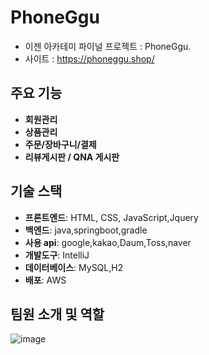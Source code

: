 # PhoneGgu

- 이젠 아카테미 파이널 프로젝트 : PhoneGgu.
- 사이트 : https://phoneggu.shop/

## 주요 기능

- **회원관리** 
- **상품관리** 
- **주문/장바구니/결제**
- **리뷰게시판 / QNA 게시판**

## 기술 스택

- **프론트엔드**: HTML, CSS, JavaScript,Jquery
- **백엔드**: java,springboot,gradle
- **사용 api**: google,kakao,Daum,Toss,naver
- **개발도구**: IntelliJ
- **데이터베이스**: MySQL,H2
- **배포**: AWS

## 팀원 소개 및 역할 
![image](https://github.com/tjddn12/phoneggu/assets/144875842/168dbf45-3b95-4e35-aaa9-d89de305a663)





